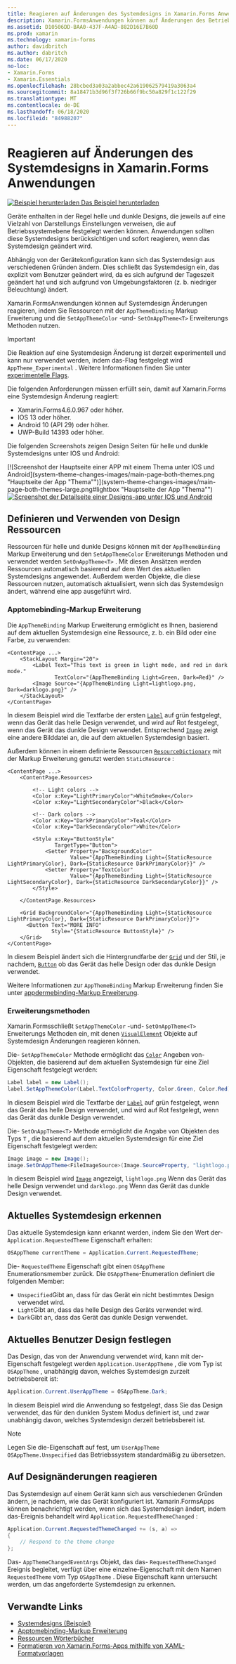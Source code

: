```yaml
---
title: Reagieren auf Änderungen des Systemdesigns in Xamarin.Forms Anwendungen
description: Xamarin.FormsAnwendungen können auf Änderungen des Betriebssystem Designs reagieren, indem Sie den Typ "onapptheme" und die dynamikresource-Markup Erweiterung verwenden.
ms.assetid: D10506DD-BAA0-437F-A4AD-882D16E7B60D
ms.prod: xamarin
ms.technology: xamarin-forms
author: davidbritch
ms.author: dabritch
ms.date: 06/17/2020
no-loc:
- Xamarin.Forms
- Xamarin.Essentials
ms.openlocfilehash: 28bcbed3a03a2abbec42a619062579419a3063a4
ms.sourcegitcommit: 8a18471b3d96f3f726b66f9bc50a829f1c122f29
ms.translationtype: MT
ms.contentlocale: de-DE
ms.lasthandoff: 06/18/2020
ms.locfileid: "84988207"
---
```

# <a name="respond-to-system-theme-changes-in-xamarinforms-applications"></a>Reagieren auf Änderungen des Systemdesigns in Xamarin.Forms Anwendungen

[![Beispiel herunterladen](~/media/shared/download.png) Das Beispiel herunterladen](https://docs.microsoft.com/samples/xamarin/xamarin-forms-samples/userinterface-systemthemesdemo/)

Geräte enthalten in der Regel helle und dunkle Designs, die jeweils auf eine Vielzahl von Darstellungs Einstellungen verweisen, die auf Betriebssystemebene festgelegt werden können. Anwendungen sollten diese Systemdesigns berücksichtigen und sofort reagieren, wenn das Systemdesign geändert wird.

Abhängig von der Gerätekonfiguration kann sich das Systemdesign aus verschiedenen Gründen ändern. Dies schließt das Systemdesign ein, das explizit vom Benutzer geändert wird, da es sich aufgrund der Tageszeit geändert hat und sich aufgrund von Umgebungsfaktoren (z. b. niedriger Beleuchtung) ändert.

Xamarin.FormsAnwendungen können auf Systemdesign Änderungen reagieren, indem Sie Ressourcen mit der `AppThemeBinding` Markup Erweiterung und die `SetAppThemeColor` -und- `SetOnAppTheme<T>` Erweiterungs Methoden nutzen.

> [!IMPORTANT]
> Die Reaktion auf eine Systemdesign Änderung ist derzeit experimentell und kann nur verwendet werden, indem das-Flag festgelegt wird `AppTheme_Experimental` . Weitere Informationen finden Sie unter [experimentelle Flags](~/xamarin-forms/internals/experimental-flags.md).

Die folgenden Anforderungen müssen erfüllt sein, damit auf Xamarin.Forms eine Systemdesign Änderung reagiert:

- Xamarin.Forms4.6.0.967 oder höher.
- IOS 13 oder höher.
- Android 10 (API 29) oder höher.
- UWP-Build 14393 oder höher.

Die folgenden Screenshots zeigen Design Seiten für helle und dunkle Systemdesigns unter IOS und Android:

[![Screenshot der Hauptseite einer APP mit einem Thema unter IOS und Android](system-theme-changes-images/main-page-both-themes.png "Hauptseite der App "Thema"")](system-theme-changes-images/main-page-both-themes-large.png#lightbox "Hauptseite der App "Thema"") 
 [ ![Screenshot der Detailseite einer Designs-app unter IOS und Android](system-theme-changes-images/detail-page-both-themes.png "Detail Seite der APP mit Design")](system-theme-changes-images/detail-page-both-themes-large.png#lightbox "Detail Seite der APP mit Design")

## <a name="define-and-consume-theme-resources"></a>Definieren und Verwenden von Design Ressourcen

Ressourcen für helle und dunkle Designs können mit der `AppThemeBinding` Markup Erweiterung und den `SetAppThemeColor` Erweiterungs Methoden und verwendet werden `SetOnAppTheme<T>` . Mit diesen Ansätzen werden Ressourcen automatisch basierend auf dem Wert des aktuellen Systemdesigns angewendet. Außerdem werden Objekte, die diese Ressourcen nutzen, automatisch aktualisiert, wenn sich das Systemdesign ändert, während eine app ausgeführt wird.

### <a name="appthemebinding-markup-extension"></a>Apptomebinding-Markup Erweiterung

Die `AppThemeBinding` Markup Erweiterung ermöglicht es Ihnen, basierend auf dem aktuellen Systemdesign eine Ressource, z. b. ein Bild oder eine Farbe, zu verwenden:

```xaml
<ContentPage ...>
    <StackLayout Margin="20">
        <Label Text="This text is green in light mode, and red in dark mode."
               TextColor="{AppThemeBinding Light=Green, Dark=Red}" />
        <Image Source="{AppThemeBinding Light=lightlogo.png, Dark=darklogo.png}" />
    </StackLayout>
</ContentPage>
```

In diesem Beispiel wird die Textfarbe der ersten [`Label`](xref:Xamarin.Forms.Label) auf grün festgelegt, wenn das Gerät das helle Design verwendet, und wird auf Rot festgelegt, wenn das Gerät das dunkle Design verwendet. Entsprechend [`Image`](xref:Xamarin.Forms.Image) zeigt eine andere Bilddatei an, die auf dem aktuellen Systemdesign basiert.

Außerdem können in einem definierte Ressourcen [`ResourceDictionary`](xref:Xamarin.Forms.ResourceDictionary) mit der Markup Erweiterung genutzt werden `StaticResource` :

```xaml
<ContentPage ...>
    <ContentPage.Resources>

        <!-- Light colors -->
        <Color x:Key="LightPrimaryColor">WhiteSmoke</Color>
        <Color x:Key="LightSecondaryColor">Black</Color>

        <!-- Dark colors -->
        <Color x:Key="DarkPrimaryColor">Teal</Color>
        <Color x:Key="DarkSecondaryColor">White</Color>

        <Style x:Key="ButtonStyle"
               TargetType="Button">
            <Setter Property="BackgroundColor"
                    Value="{AppThemeBinding Light={StaticResource LightPrimaryColor}, Dark={StaticResource DarkPrimaryColor}}" />
            <Setter Property="TextColor"
                    Value="{AppThemeBinding Light={StaticResource LightSecondaryColor}, Dark={StaticResource DarkSecondaryColor}}" />
        </Style>

    </ContentPage.Resources>

    <Grid BackgroundColor="{AppThemeBinding Light={StaticResource LightPrimaryColor}, Dark={StaticResource DarkPrimaryColor}}">
      <Button Text="MORE INFO"
              Style="{StaticResource ButtonStyle}" />
    </Grid>    
</ContentPage>    
```

In diesem Beispiel ändert sich die Hintergrundfarbe der [`Grid`](xref:Xamarin.Forms.Grid) und der Stil, je nachdem, [`Button`](xref:Xamarin.Forms.Button) ob das Gerät das helle Design oder das dunkle Design verwendet.

Weitere Informationen zur `AppThemeBinding` Markup Erweiterung finden Sie unter [appdermebinding-Markup Erweiterung](~/xamarin-forms/xaml/markup-extensions/consuming.md#appthemebinding-markup-extension).

### <a name="extension-methods"></a>Erweiterungsmethoden

Xamarin.Formsschließt `SetAppThemeColor` -und- `SetOnAppTheme<T>` Erweiterungs Methoden ein, mit denen [`VisualElement`](xref:Xamarin.Forms.VisualElement) Objekte auf Systemdesign Änderungen reagieren können.

Die- `SetAppThemeColor` Methode ermöglicht das [`Color`](xref:Xamarin.Forms.Color) Angeben von-Objekten, die basierend auf dem aktuellen Systemdesign für eine Ziel Eigenschaft festgelegt werden:

```csharp
Label label = new Label();
label.SetAppThemeColor(Label.TextColorProperty, Color.Green, Color.Red);
```

In diesem Beispiel wird die Textfarbe der [`Label`](xref:Xamarin.Forms.Label) auf grün festgelegt, wenn das Gerät das helle Design verwendet, und wird auf Rot festgelegt, wenn das Gerät das dunkle Design verwendet.

Die- `SetOnAppTheme<T>` Methode ermöglicht die Angabe von Objekten des Typs `T` , die basierend auf dem aktuellen Systemdesign für eine Ziel Eigenschaft festgelegt werden:

```csharp
Image image = new Image();
image.SetOnAppTheme<FileImageSource>(Image.SourceProperty, "lightlogo.png", "darklogo.png");
```

In diesem Beispiel wird [`Image`](xref:Xamarin.Forms.Image) angezeigt, `lightlogo.png` Wenn das Gerät das helle Design verwendet und `darklogo.png` Wenn das Gerät das dunkle Design verwendet.

## <a name="detect-the-current-system-theme"></a>Aktuelles Systemdesign erkennen

Das aktuelle Systemdesign kann erkannt werden, indem Sie den Wert der- `Application.RequestedTheme` Eigenschaft erhalten:

```csharp
OSAppTheme currentTheme = Application.Current.RequestedTheme;
```

Die- `RequestedTheme` Eigenschaft gibt einen `OSAppTheme` Enumerationsmember zurück. Die `OSAppTheme`-Enumeration definiert die folgenden Member:

- `Unspecified`Gibt an, dass für das Gerät ein nicht bestimmtes Design verwendet wird.
- `Light`Gibt an, dass das helle Design des Geräts verwendet wird.
- `Dark`Gibt an, dass das Gerät das dunkle Design verwendet.

## <a name="set-the-current-user-theme"></a>Aktuelles Benutzer Design festlegen

Das Design, das von der Anwendung verwendet wird, kann mit der-Eigenschaft festgelegt werden `Application.UserAppTheme` , die vom Typ ist `OSAppTheme` , unabhängig davon, welches Systemdesign zurzeit betriebsbereit ist:

```csharp
Application.Current.UserAppTheme = OSAppTheme.Dark;
```

In diesem Beispiel wird die Anwendung so festgelegt, dass Sie das Design verwendet, das für den dunklen System Modus definiert ist, und zwar unabhängig davon, welches Systemdesign derzeit betriebsbereit ist.

> [!NOTE]
> Legen Sie die-Eigenschaft auf fest, um `UserAppTheme` `OSAppTheme.Unspecified` das Betriebssystem standardmäßig zu übersetzen.

## <a name="react-to-theme-changes"></a>Auf Designänderungen reagieren

Das Systemdesign auf einem Gerät kann sich aus verschiedenen Gründen ändern, je nachdem, wie das Gerät konfiguriert ist. Xamarin.FormsApps können benachrichtigt werden, wenn sich das Systemdesign ändert, indem das-Ereignis behandelt wird `Application.RequestedThemeChanged` :

```csharp
Application.Current.RequestedThemeChanged += (s, a) =>
{
    // Respond to the theme change
};
```

Das- `AppThemeChangedEventArgs` Objekt, das das- `RequestedThemeChanged` Ereignis begleitet, verfügt über eine einzelne-Eigenschaft mit dem Namen `RequestedTheme` vom Typ `OSAppTheme` . Diese Eigenschaft kann untersucht werden, um das angeforderte Systemdesign zu erkennen.

## <a name="related-links"></a>Verwandte Links

- [Systemdesigns (Beispiel)](https://docs.microsoft.com/samples/xamarin/xamarin-forms-samples/userinterface-systemthemesdemo/)
- [Apptomebinding-Markup Erweiterung](~/xamarin-forms/xaml/markup-extensions/consuming.md#appthemebinding-markup-extension)
- [Ressourcen Wörterbücher](~/xamarin-forms/xaml/resource-dictionaries.md)
- [Formatieren von Xamarin.Forms-Apps mithilfe von XAML-Formatvorlagen](~/xamarin-forms/user-interface/styles/xaml/index.md)
